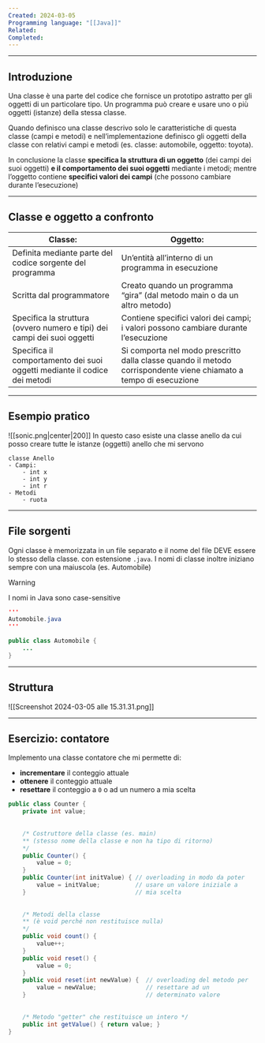 ```yaml
---
Created: 2024-03-05
Programming language: "[[Java]]"
Related: 
Completed:
---
```

---
## Introduzione
Una classe è una parte del codice che fornisce un prototipo astratto per gli oggetti di un particolare tipo.
Un programma può creare e usare uno o più oggetti (istanze) della stessa classe.

Quando definisco una classe descrivo solo le caratteristiche di questa classe (campi e metodi) e nell’implementazione definisco gli oggetti della classe con relativi campi e metodi (es. classe: automobile, oggetto: toyota).

In conclusione la classe **specifica la struttura di un oggetto** (dei campi dei suoi oggetti) **e il comportamento dei suoi oggetti** mediante i metodi; mentre l’oggetto contiene **specifici valori dei campi** (che possono cambiare durante l’esecuzione)

---
## Classe e oggetto a confronto

| Classe:                                                                   | Oggetto:                                                                                                          |
| ------------------------------------------------------------------------- | ----------------------------------------------------------------------------------------------------------------- |
| Definita mediante parte del codice sorgente del programma                 | Un’entità all’interno di un programma in esecuzione                                                               |
| Scritta dal programmatore                                                 | Creato quando un programma “gira” (dal metodo main o da un altro metodo)                                          |
| Specifica la struttura (ovvero numero e tipi) dei campi dei suoi oggetti  | Contiene specifici valori dei campi; i valori possono cambiare durante l’esecuzione                               |
| Specifica il comportamento dei suoi oggetti mediante il codice dei metodi | Si comporta nel modo prescritto dalla classe quando il metodo corrispondente viene chiamato a tempo di esecuzione |

---
## Esempio pratico

![[sonic.png|center|200]]
In questo caso esiste una classe anello da cui posso creare tutte le istanze (oggetti) anello che mi servono
```
classe Anello
- Campi:
	- int x
	- int y
	- int r
- Metodi
	- ruota
```

---
## File sorgenti
Ogni classe è memorizzata in un file separato e il nome del file DEVE essere lo stesso della classe. con estensione `.java`.
I nomi di classe inoltre iniziano sempre con una maiuscola (es. Automobile)

> [!warning]
> I nomi in Java sono case-sensitive

```java
'''
Automobile.java
'''

public class Automobile {
	...
}
```

---
## Struttura

![[Screenshot 2024-03-05 alle 15.31.31.png]]

---
## Esercizio: contatore
Implemento una classe contatore che mi permette di:
- **incrementare** il conteggio attuale
- **ottenere** il conteggio attuale
- **resettare** il conteggio a `0` o ad un numero a mia scelta

```java
public class Counter {  
    private int value;  
	
	
	/* Costruttore della classe (es. main)
	** (stesso nome della classe e non ha tipo di ritorno)
	*/
    public Counter() {  
        value = 0;  
    }
    public Counter(int initValue) { // overloading in modo da poter
        value = initValue;          // usare un valore iniziale a
    }                               // mia scelta
	
	
	/* Metodi della classe
	** (è void perché non restituisce nulla)
	*/
    public void count() {  
        value++;  
    }  
    public void reset() {  
        value = 0;  
    }  
    public void reset(int newValue) {  // overloading del metodo per
		value = newValue;   		   // resettare ad un
    }                                  // determinato valore
	
	
	/* Metodo "getter" che restituisce un intero */
	public int getValue() { return value; }
}
```